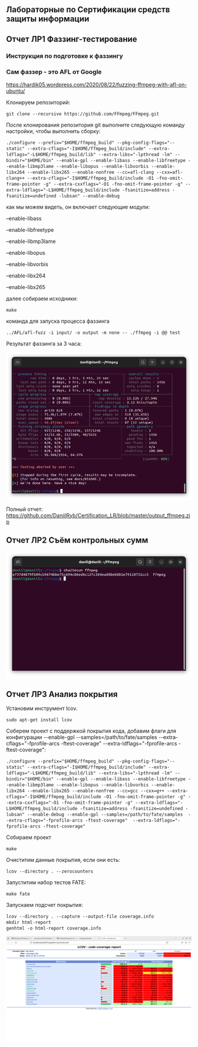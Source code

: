 ## Лабораторные по Сертификации средств защиты информации
## Отчет ЛР1 Фаззинг-тестирование
### Инструкция по подготовке к фаззингу 
### Сам фаззер - это AFL от Google
https://hardik05.wordpress.com/2020/08/22/fuzzing-ffmpeg-with-afl-on-ubuntu/

Клонируем репозиторий:
```
git clone --recursive https://github.com/FFmpeg/FFmpeg.git
```

После клонирования репозитория git выполните следующую команду настройки, чтобы выполнить сборку:

```
./configure --prefix="$HOME/ffmpeg_build" --pkg-config-flags="--static" --extra-cflags="-I$HOME/ffmpeg_build/include" --extra-ldflags="-L$HOME/ffmpeg_build/lib" --extra-libs="-lpthread -lm" --bindir="$HOME/bin" --enable-gpl --enable-libass --enable-libfreetype --enable-libmp3lame --enable-libopus --enable-libvorbis --enable-libx264 --enable-libx265 --enable-nonfree --cc=afl-clang --cxx=afl-clang++ --extra-cflags="-I$HOME/ffmpeg_build/include -O1 -fno-omit-frame-pointer -g" --extra-cxxflags="-O1 -fno-omit-frame-pointer -g" --extra-ldflags="-L$HOME/ffmpeg_build/include -fsanitize=address -fsanitize=undefined -lubsan" --enable-debug
```

как мы можем видеть, он включает следующие модули:

–enable-libass

–enable-libfreetype

–enable-libmp3lame

–enable-libopus

–enable-libvorbis

–enable-libx264

–enable-libx265

далее собираем исходники:

```
make
```

команда для запуска процесса фаззинга
```
../AFL/afl-fuzz -i input/ -o output -m none -- ./ffmpeg -i @@ test
```
Результат фаззинга за 3 часа:

![](https://github.com/DaniilRyb/Certification_LR/blob/master/Screenshot%20from%202023-11-03%2002-21-55.png)

Полный отчет: https://github.com/DaniilRyb/Certification_LR/blob/master/output_ffmpeg.zip
## Отчет ЛР2 Съём контрольных сумм
![](https://github.com/DaniilRyb/Certification_LR/blob/master/Screenshot%20from%202023-11-03%2000-50-55.png)

## Отчет ЛР3 Анализ покрытия
 Установим инструмент lcov.
 ```
 sudo apt-get install lcov
```
Соберем проект с поддержкой покрытия кода, добавим флаги для конфигурации --enable-gpl --samples=/path/to/fate/samples --extra-cflags="-fprofile-arcs -ftest-coverage" --extra-ldflags="-fprofile-arcs -ftest-coverage":
```
./configure --prefix="$HOME/ffmpeg_build" --pkg-config-flags="--static" --extra-cflags="-I$HOME/ffmpeg_build/include" --extra-ldflags="-L$HOME/ffmpeg_build/lib" --extra-libs="-lpthread -lm" --bindir="$HOME/bin" --enable-gpl --enable-libass --enable-libfreetype --enable-libmp3lame --enable-libopus --enable-libvorbis --enable-libx264 --enable-libx265 --enable-nonfree --cc=gcc --cxx=g++ --extra-cflags="-I$HOME/ffmpeg_build/include -O1 -fno-omit-frame-pointer -g" --extra-cxxflags="-O1 -fno-omit-frame-pointer -g" --extra-ldflags="-L$HOME/ffmpeg_build/include -fsanitize=address -fsanitize=undefined -lubsan" --enable-debug --enable-gpl --samples=/path/to/fate/samples  --extra-cflags="-fprofile-arcs -ftest-coverage"  --extra-ldflags="-fprofile-arcs -ftest-coverage"
```

Собираем проект

```
make
```
Очиститим данные покрытия, если они есть:
```
lcov --directory . --zerocounters
```
Запуститим набор тестов FATE:
```
make fate
```

Запускаем подсчет покрытия:
```
lcov --directory . --capture --output-file coverage.info
mkdir html-report
genhtml -o html-report coverage.info
```

![](https://github.com/DaniilRyb/Certification_LR/blob/master/Screenshot%20from%202023-11-05%2018-28-46.png)
